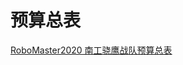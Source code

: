 # 预算总表

[RoboMaster2020 南工骁鹰战队预算总表](https://docs.qq.com/sheet/DRFdBdmVyR2FnWkh1?c=J20A0A0)

[^_^]: (date:2020-05-10)
